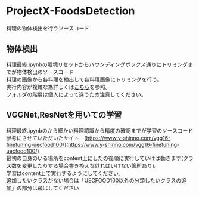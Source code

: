 # ProjectX-FoodsDetection
料理の物体検出を行うソースコード

## 物体検出
料理最終.ipynbの環境リセットからバウンディングボックス通りにトリミングまでが物体検出のソースコード  
料理の画像から各料理を検出して各料理画像にトリミングを行う。  
実行内容が複雑な為詳しくは[こちら](link)を参照。  
フォルダの階層は個人によって違うため注意してください。  
## VGGNet,ResNetを用いての学習
料理最終.ipynbのから細かい料理認識から精度の確認までが学習のソースコード  
参考にさせていただいたサイト　[https://www.y-shinno.com/vgg16-finetuning-uecfood100/](https://www.y-shinno.com/vgg16-finetuning-uecfood100/)  
最初の自身のいる場所をcontent上にしたの後順に実行していけば動きます(クラス数を変更したりする場合書き換えなければいけない箇所あり)。  
学習はcontent上で実行するようにしてください。  
追加したいクラスがない場合は「UECFOOD100以外の分類したいクラスの追加」の部分は飛ばしてください
